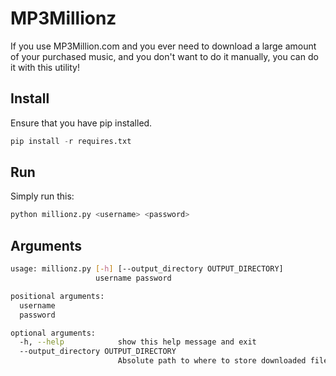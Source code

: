 # MP3Millionz

If you use MP3Million.com and you ever need to download a large amount of your purchased music,
and you don't want to do it manually, you can do it with this utility!

## Install

Ensure that you have pip installed.

```python
pip install -r requires.txt
```

## Run

Simply run this:

```bash
python millionz.py <username> <password>
```

## Arguments

```bash
usage: millionz.py [-h] [--output_directory OUTPUT_DIRECTORY]
                   username password

positional arguments:
  username
  password

optional arguments:
  -h, --help            show this help message and exit
  --output_directory OUTPUT_DIRECTORY
                        Absolute path to where to store downloaded files.
```
